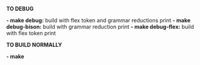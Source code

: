 **TO DEBUG**

**- make debug:** build with flex token and grammar reductions print
**- make debug-bison:** build with grammar reduction print
**- make debug-flex:** build with flex token print

**TO BUILD NORMALLY**

**- make**
